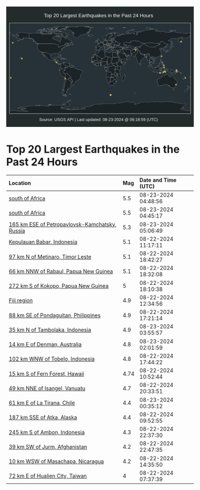 ![Map](./map.png)

# Top 20 Largest Earthquakes in the Past 24 Hours

| Location | Mag | Date and Time (UTC) |
|:---|:---|:---|
| [south of Africa](https://earthquake.usgs.gov/earthquakes/eventpage/us7000n8wt) | 5.5 | 08-23-2024 04:48:56 |
| [south of Africa](https://earthquake.usgs.gov/earthquakes/eventpage/us7000n8wr) | 5.5 | 08-23-2024 04:45:17 |
| [165 km ESE of Petropavlovsk-Kamchatsky, Russia](https://earthquake.usgs.gov/earthquakes/eventpage/us7000n8x7) | 5.3 | 08-23-2024 05:06:49 |
| [Kepulauan Babar, Indonesia](https://earthquake.usgs.gov/earthquakes/eventpage/us7000n8qw) | 5.1 | 08-22-2024 11:17:11 |
| [97 km N of Metinaro, Timor Leste](https://earthquake.usgs.gov/earthquakes/eventpage/us7000n8u3) | 5.1 | 08-22-2024 18:42:27 |
| [66 km NNW of Rabaul, Papua New Guinea](https://earthquake.usgs.gov/earthquakes/eventpage/us7000n8tx) | 5.1 | 08-22-2024 18:32:08 |
| [272 km S of Kokopo, Papua New Guinea](https://earthquake.usgs.gov/earthquakes/eventpage/us7000n8tu) | 5 | 08-22-2024 18:10:38 |
| [Fiji region](https://earthquake.usgs.gov/earthquakes/eventpage/us7000n8r4) | 4.9 | 08-22-2024 12:34:56 |
| [88 km SE of Pondaguitan, Philippines](https://earthquake.usgs.gov/earthquakes/eventpage/us7000n8tg) | 4.9 | 08-22-2024 17:21:14 |
| [35 km N of Tambolaka, Indonesia](https://earthquake.usgs.gov/earthquakes/eventpage/us7000n8wi) | 4.9 | 08-23-2024 03:55:57 |
| [14 km E of Denman, Australia](https://earthquake.usgs.gov/earthquakes/eventpage/us7000n8w7) | 4.8 | 08-23-2024 02:01:59 |
| [102 km WNW of Tobelo, Indonesia](https://earthquake.usgs.gov/earthquakes/eventpage/us7000n8tn) | 4.8 | 08-22-2024 17:44:22 |
| [15 km S of Fern Forest, Hawaii](https://earthquake.usgs.gov/earthquakes/eventpage/hv74419396) | 4.74 | 08-22-2024 10:52:44 |
| [49 km NNE of Isangel, Vanuatu](https://earthquake.usgs.gov/earthquakes/eventpage/us7000n8v3) | 4.7 | 08-22-2024 20:33:51 |
| [61 km E of La Tirana, Chile](https://earthquake.usgs.gov/earthquakes/eventpage/us7000n8vw) | 4.4 | 08-23-2024 00:35:12 |
| [187 km SSE of Atka, Alaska](https://earthquake.usgs.gov/earthquakes/eventpage/us7000n8ql) | 4.4 | 08-22-2024 09:52:55 |
| [245 km S of Ambon, Indonesia](https://earthquake.usgs.gov/earthquakes/eventpage/us7000n8vm) | 4.3 | 08-22-2024 22:37:30 |
| [39 km SW of Jurm, Afghanistan](https://earthquake.usgs.gov/earthquakes/eventpage/us7000n8vp) | 4.2 | 08-22-2024 22:47:35 |
| [10 km WSW of Masachapa, Nicaragua](https://earthquake.usgs.gov/earthquakes/eventpage/us7000n8rv) | 4.2 | 08-22-2024 14:35:50 |
| [72 km E of Hualien City, Taiwan](https://earthquake.usgs.gov/earthquakes/eventpage/us7000n8qc) | 4 | 08-22-2024 07:37:39 |
